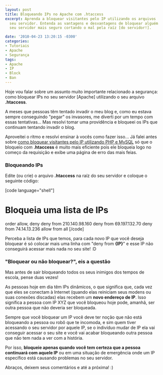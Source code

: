 ```yaml
---
layout: post
title: Bloqueando IPs no Apache com .htaccess
excerpt: Aprenda a bloquear visitantes pelo IP utilizando os arquivos .htaccess do
  seu servidor. Entenda as vantagens e desvantagens de bloquear alguém pelo IP e deixe
  seu servidor mais seguro cortando o mal pela raíz [do servidor!].

date: '2010-04-23 13:20:15 -0300'
categories:
- Tutoriais
- Apache
- Segurança
tags:
- Apache
- IP
- Block
- Ban
---
```

<p>Hoje vou falar sobre um assunto muito importante relacionado a segurança: como bloquear IPs no seu servidor [Apache] utilizando o seu arquivo <strong>.htaccess</strong>.</p>
<p>A meses que pessoas têm tentado invadir o meu blog e, como eu estava sempre conseguindo "pegar" os invasores, me diverti por um tempo com essas tentativas... Mas resolvi tomar uma providência e bloqueei os IPs que continuam tentando invadir o blog.</p>
<p>Aproveitei o ritmo e resolvi ensinar à vocês como fazer isso... Já falei antes sobre <a href="/bloqueando-visitantes-pelo-ip-com-mysql-e-php" title="Bloqueando visitantes pelo IP com MySQL e PHP">como bloquear visitantes pelo IP utilizando PHP e MySQL</a> só que o bloqueio com <strong>.htaccess</strong> é muito mais eficiente pois ele bloqueia logo no começo da requisição e exibe uma página de erro das mais feias.</p>
<h3>Bloqueando IPs</h3>
<p>Edite (ou crie) o arquivo <strong>.htaccess</strong> na raíz do seu servidor e coloque o seguinte código:</p>

[code language="shell"]
# Bloqueia uma lista de IPs
order allow, deny
deny from 210.140.98.160
deny from 69.197.132.70
deny from 74.14.13.236
allow from all
[/code]

<p>Perceba a lista de IPs que temos, para cada novo IP que você deseja bloquear é só colocar mais uma linha com "deny from <strong>{IP}</strong>" e esse IP não conseguirá acessar mais nada no seu site! :D</p>
<h3>"Bloquear ou não bloquear?", eis a questão</h3>
<p>Mas antes de sair bloqueando todos os seus inimigos dos tempos de escola, pense duas vezes!</p>
<p>As pessoas hoje em dia têm IPs dinâmicos, o que significa que, cada vez que eles se conectam à Internet (quando elas reiniciam seus modens ou suas conexões discadas) elas recebem um <strong>novo endereço de IP</strong>. Isso significa a pessoa com IP XYZ que você bloqueou hoje pode, amanhã, ser outra pessoa que não deveria ser bloqueada.</p>
<p>Sempre que você bloquear um IP você deve ter noção que não está bloqueando a pessoa ou robô que te incomoda, e sim quem tiver acessando o seu servidor por aquele IP, se o indivíduo mudar de IP ela vai conseguir acessar o seu site e você vai acabar bloqueando outra pessoa que não tem nada a ver com a história.</p>
<p>Por isso, <strong>bloqueie apenas quando você tem certeza que a pessoa continuará com aquele IP</strong> ou em uma situação de emergência onde um IP específico está causando problemas no seu servidor.</p>
<p>Abraços, deixem seus comentários e até a próxima! :)</p>
